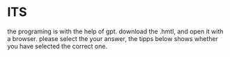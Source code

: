 # ITS
the programing is with the help of gpt.
download the .hmtl, and open it with a browser.
please select the your answer, the tipps below shows whether you have selected the correct one.
